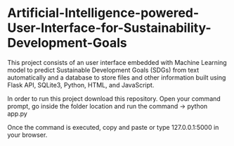# Artificial-Intelligence-powered-User-Interface-for-Sustainability-Development-Goals

This project consists of an user interface embedded with Machine Learning model to predict Sustainable Development Goals (SDGs) from 
text automatically and a database to store files and other information built using Flask API, SQLite3, Python, HTML, and JavaScript.

In order to run this project download this repository. Open your command prompt, go inside the folder location and run the command -> python app.py 

Once the command is executed, copy and paste or type 127.0.0.1:5000 in your browser. 
